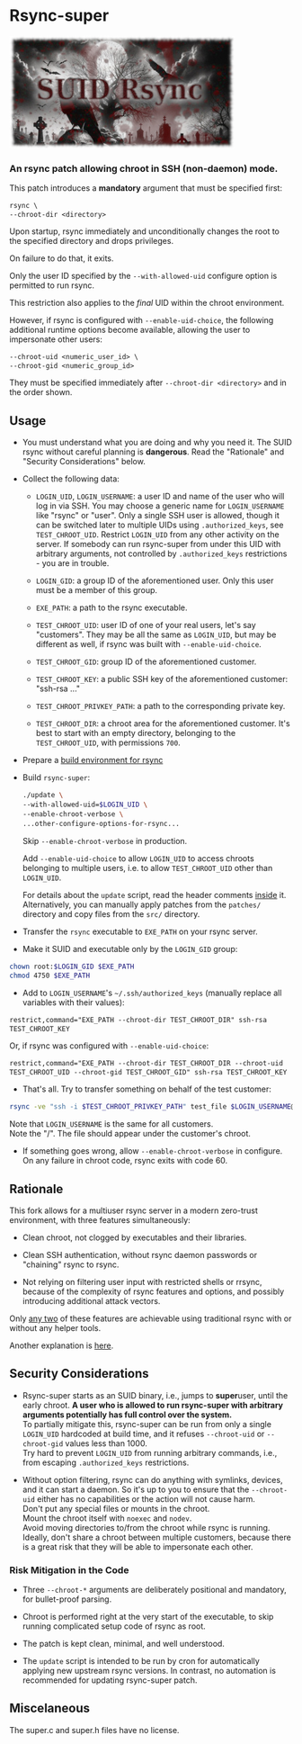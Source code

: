 # Rsync-super

![Rsync-Super Explained](explained.jpg)

### An rsync patch allowing chroot in SSH (non-daemon) mode.

This patch introduces a **mandatory** argument that must be specified first:

```
rsync \
--chroot-dir <directory>
```

Upon startup, rsync immediately and unconditionally changes the root to the
specified directory and drops privileges.

On failure to do that, it exits.

Only the user ID specified by the `--with-allowed-uid` configure option
is permitted to run rsync.

This restriction also applies to the _final_ UID within the chroot environment.

However, if rsync is configured with `--enable-uid-choice`, the following
additional runtime options become available, allowing the user to impersonate
other users:

```
--chroot-uid <numeric_user_id> \
--chroot-gid <numeric_group_id>
```

They must be specified immediately after `--chroot-dir <directory>`
and in the order shown.


## Usage

- You must understand what you are doing and why you need it.
  The SUID rsync without careful planning is **dangerous**.
  Read the "Rationale" and "Security Considerations" below.

- Collect the following data:

  + `LOGIN_UID`, `LOGIN_USERNAME`: a user ID and name of the user who will 
    log in via SSH. You may choose a generic name for `LOGIN_USERNAME` like "rsync"
    or "user". Only a single SSH user 
    is allowed, though it can be switched later to multiple UIDs using
    `.authorized_keys`, see `TEST_CHROOT_UID`.
    Restrict `LOGIN_UID` from any other activity on the server.
    If somebody can run rsync-super from under this UID with arbitrary arguments,
    not controlled by `.authorized_keys` restrictions - you are in trouble.

  + `LOGIN_GID`: a group ID of the aforementioned user. Only this user must be a member
    of this group.

  + `EXE_PATH`: a path to the rsync executable.

  + `TEST_CHROOT_UID`: user ID of one of your real users, let's say "customers".
    They may be all the same as `LOGIN_UID`, but may be different as well,
    if rsync was built with `--enable-uid-choice`.

  + `TEST_CHROOT_GID`: group ID of the aforementioned customer.

  + `TEST_CHROOT_KEY`: a public SSH key of the aforementioned customer: "ssh-rsa ..."

  + `TEST_CHROOT_PRIVKEY_PATH`: a path to the corresponding private key.

  + `TEST_CHROOT_DIR`: a chroot area for the aforementioned customer.
    It's best to start with an empty directory, belonging to the `TEST_CHROOT_UID`,
    with permissions `700`.

- Prepare a [build environment for rsync](https://github.com/RsyncProject/rsync/blob/master/INSTALL.md)

- Build `rsync-super`:
  ```sh
  ./update \
  --with-allowed-uid=$LOGIN_UID \
  --enable-chroot-verbose \
  ...other-configure-options-for-rsync...
  ```
  Skip `--enable-chroot-verbose` in production.

  Add `--enable-uid-choice` to allow `LOGIN_UID` to access chroots belonging
  to multiple users, i.e. to allow `TEST_CHROOT_UID` other than `LOGIN_UID`.

  For details about the `update` script, read the header comments [inside](update) it.
  Alternatively, you can manually apply patches from the `patches/` directory
  and copy files from the `src/` directory.

- Transfer the `rsync` executable to `EXE_PATH` on your rsync server.

- Make it SUID and executable only by the `LOGIN_GID` group:
```sh
chown root:$LOGIN_GID $EXE_PATH
chmod 4750 $EXE_PATH
```

- Add to `LOGIN_USERNAME`'s `~/.ssh/authorized_keys` (manually replace all variables
with their values):
```
restrict,command="EXE_PATH --chroot-dir TEST_CHROOT_DIR" ssh-rsa TEST_CHROOT_KEY
```
  Or, if rsync was configured with `--enable-uid-choice`:
```
restrict,command="EXE_PATH --chroot-dir TEST_CHROOT_DIR --chroot-uid TEST_CHROOT_UID --chroot-gid TEST_CHROOT_GID" ssh-rsa TEST_CHROOT_KEY
```

- That's all. Try to transfer something on behalf of the test customer:
```sh
rsync -ve "ssh -i $TEST_CHROOT_PRIVKEY_PATH" test_file $LOGIN_USERNAME@your.server:/
```
Note that `LOGIN_USERNAME` is the same for all customers.  
Note the "/". The file should appear under the customer's chroot.

- If something goes wrong, allow `--enable-chroot-verbose` in configure.
  On any failure in chroot code, rsync exits with code 60.


## Rationale

This fork allows for a multiuser rsync server in a modern zero-trust environment,
with three features simultaneously:

- Clean chroot, not clogged by executables and their libraries.

- Clean SSH authentication, without rsync daemon passwords or "chaining" rsync to rsync.

- Not relying on filtering user input with restricted shells or rrsync, because of the complexity of rsync features and options, and possibly introducing additional attack vectors.

Only [any two](https://en.wikipedia.org/wiki/Inconsistent_triad) of these 
features are achievable using traditional rsync with or without any helper tools.

Another explanation is [here](https://github.com/RsyncProject/rsync/discussions/662).


## Security Considerations

- Rsync-super starts as an SUID binary, i.e., jumps to **super**user,
until the early chroot.
**A user who is allowed to run rsync-super with arbitrary arguments
potentially has full control over the system.**  
To partially mitigate this, rsync-super can be run from only
a single `LOGIN_UID` hardcoded at build time,
and it refuses `--chroot-uid` or `--chroot-gid` values less than 1000.  
Try hard to prevent `LOGIN_UID` from running arbitrary commands,
i.e., from escaping `.authorized_keys` restrictions.

- Without option filtering,
rsync can do anything with symlinks, devices, and it can start a daemon.
So it's up to you to ensure that the `--chroot-uid` either has no capabilities 
or the action will not cause harm.  
Don't put any special files or mounts in the chroot.  
Mount the chroot itself with `noexec` and `nodev`.  
Avoid moving directories to/from the chroot while rsync is running.  
Ideally, don't share a chroot between multiple customers, because there is
a great risk that they will be able to impersonate each other.  


### Risk Mitigation in the Code

- Three `--chroot-*` arguments are deliberately positional and mandatory,
  for bullet-proof parsing.

- Chroot is performed right at the very start of the executable,
  to skip running complicated setup code of rsync as root.

- The patch is kept clean, minimal, and well understood.  

- The `update` script is intended to be run by cron for automatically 
  applying new upstream rsync versions. In contrast, no automation 
  is recommended for updating rsync-super patch.


## Miscelaneous

The super.c and super.h files have no license.
